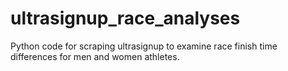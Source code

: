 # ultrasignup_race_analyses
Python code for scraping ultrasignup to examine race finish time differences for men and women athletes.
